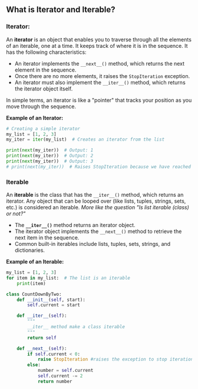 ## What is Iterator and Iterable?

### Iterator:

An **iterator** is an object that enables you to traverse through all the elements of an iterable, one at a time. It keeps track of where it is in the sequence. It has the following characteristics:

- An iterator implements the `__next__()` method, which returns the next element in the sequence.
- Once there are no more elements, it raises the `StopIteration` exception.
- An iterator must also implement the `__iter__()` method, which returns the iterator object itself.

In simple terms, an iterator is like a "pointer" that tracks your position as you move through the sequence.

**Example of an Iterator:**

```python
# Creating a simple iterator
my_list = [1, 2, 3]
my_iter = iter(my_list)  # Creates an iterator from the list

print(next(my_iter))  # Output: 1
print(next(my_iter))  # Output: 2
print(next(my_iter))  # Output: 3
# print(next(my_iter))  # Raises StopIteration because we have reached the end
```

### Iterable

An **iterable** is the class that has the `__iter__()` method, which returns an iterator. Any object that can be looped over (like lists, tuples, strings, sets, etc.) is considered an iterable.
_More like the question "Is list iterable (class) or not?"_

- The **`__iter__()`** method returns an iterator object.
- The iterator object implements the `__next__()` method to retrieve the next item in the sequence.
- Common built-in iterables include lists, tuples, sets, strings, and dictionaries.

**Example of an Iterable:**

```python
my_list = [1, 2, 3]
for item in my_list:  # The list is an iterable
    print(item)
```

```python
class CountDownByTwo:
    def __init__(self, start):
        self.current = start

    def __iter__(self):
        """
        __iter__ method make a class iterable
        """
        return self

    def __next__(self):
        if self.current < 0:
            raise StopIteration #raises the exception to stop iteration
        else:
            number = self.current
            self.current -= 2
            return number


```
